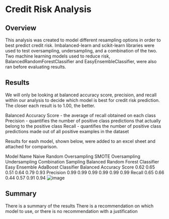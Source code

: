 # Credit Risk Analysis

## Overview

This analysis was created to model different resampling options in order to best predict credit risk. Imbalanced-learn and scikit-learn libraries were used to test oversampling, undersampling, and a combination of the two. Two machine learning models used to reduce risk, BalancedRandomForestClassifier and EasyEnsembleClassifier, were also ran before evaluating results. 

## Results

We will only be looking at balanced accuracy score, precision, and recall within our analysis to decide which model is best for credit risk prediction. The closer each result is to 1.00, the better. 

Balanced Accuracy Score - the average of recall obtained on each class
Precision - quantifies the number of positive class predictions that actually belong to the positive class
Recall - quantifies the number of positive class predictions made out of all positive examples in the dataset

Results for eash model, shown below, were added to an excel sheet and attached for comparison. 

Model Name	Naive Random Oversampling	SMOTE Oversampling	Undersampling	Combination Sampling	Balanced Random Forest Classifier	Easy Ensemble AdaBoost Classifier
Balanced Accuracy Score	0.62	0.65	0.51	0.64	0.79	0.93
Precision	0.99	0.99	0.99	0.99	0.99	0.99
Recall	0.65	0.66	0.44	0.57	0.91	0.94
![image](https://user-images.githubusercontent.com/90646961/149574928-91b1c5f6-a0e2-48e7-abad-d2fe04d2e812.png)


## Summary

There is a summary of the results
There is a recommendation on which model to use, or there is no recommendation with a justification
